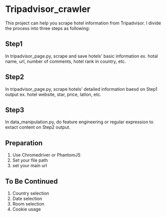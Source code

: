 # Tripadvisor_crawler
This project can help you scrape hotel information from Tripadvisor. I divide the process into three steps as following:
## Step1
 In tripadvisor_page.py, scrape and save hotels' basic information ex. hotal name, url, number of comments, hotel rank in country, etc. 
## Step2
 In tripadvisor_page.py, scrape hotels' detailed information baesd on Step1 output ex. hotel website, star, price, latlon, etc.
## Step3
 In data_manipulation.py, do feature engineering or regular expression to extact content on Step2 output.

## Preparation 
1. Use Chromedriver or PhantomJS
2. Set your file path
3. set your main url
 
## To Be Continued
1. Country selection
2. Date selection
3. Room selection
4. Cookie usage
